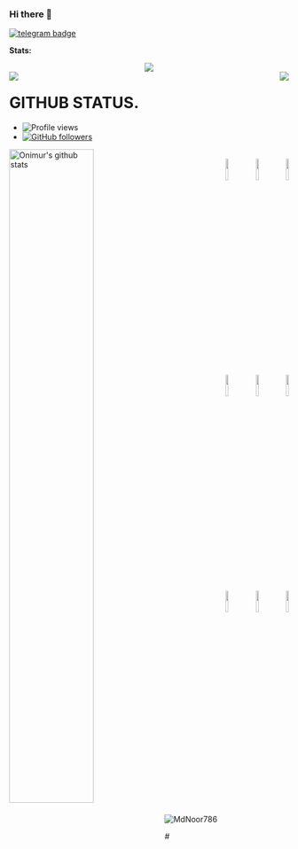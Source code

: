 ### Hi there 👋

<!--
**MdNoor786/MdNoor786** is a ✨ _special_ ✨ repository because its `README.md` (this file) appears on your GitHub profile.

Here are some ideas to get you started:

- 🔭 I’m currently working on ...
- 🌱 I’m currently learning ...
- 👯 I’m looking to collaborate on ...
- 🤔 I’m looking for help with ...
- 💬 Ask me about ...
- 📫 How to reach me: ...
- 😄 Pronouns: ...
- ⚡ Fun fact: ...
-->



[![telegram badge](https://img.shields.io/badge/MdNoor-30302f?style=for-the-badge&logo=telegram)](https://t.me/SimpleBoy786)





**Stats:**  


<div align="center"><img src="https://github-profile-trophy.vercel.app/?username=MdNoor786&theme=dracula&count_private=true"></div>
<img align="left" src="https://github-readme-stats.vercel.app/api?username=MdNoor786&show_icons=true&hide_border=true&theme=tokyonight"><img align="right" src="https://github-readme-stats.vercel.app/api/top-langs/?username=MdNoor786&theme=tokyonight&hide=batchfile">

# GITHUB STATUS.
- ![Profile views](https://gpvc.arturio.dev/MdNoor786)
- [![GitHub followers](https://img.shields.io/github/followers/MdNoor786.svg?style=social&label=Follow&maxAge=2592000)](https://github.com/MdNoor786?tab=followers)

<p>
  <a href="https://github.com/MdNoor786/handle-path-oz">
    <img width="55%" align="left" alt="Onimur's github stats" src="https://github-readme-stats.vercel.app/api?username=MdNoor786&show_icons=true&hide_border=true" />
  </a>
</p>
<p align ="right">
  <br />
  <code><img width="10%"  src="https://www.vectorlogo.zone/logos/json/json-ar21.svg"></code>
  <code><img width="10%"   src="https://www.vectorlogo.zone/logos/git-scm/git-scm-ar21.svg"></code>
  <code><img width="10%"   src="https://www.vectorlogo.zone/logos/python/python-ar21.svg"></code>
  <br />
  <code><img width="10%"  src="https://www.vectorlogo.zone/logos/mysql/mysql-ar21.svg"></code>
  <code><img width="10%"  src="https://www.vectorlogo.zone/logos/sqlite/sqlite-ar21.svg"></code>
  <code><img width="10%"  src="https://www.vectorlogo.zone/logos/firebase/firebase-ar21.svg"></code>
  <br />
  <code><img width="10%"  src="https://www.vectorlogo.zone/logos/w3_html5/w3_html5-ar21.svg"></code>
  <code><img width="10%"  src="https://www.vectorlogo.zone/logos/github/github-ar21.svg"></code>
  <code><img width="10%"  src="https://www.vectorlogo.zone/logos/gitlab/gitlab-ar21.svg"></code>
  <br>
</p>  


<p><img align="center" src="https://github-readme-streak-stats.herokuapp.com/?user=MdNoor786&" alt="MdNoor786" /></p>
# 

